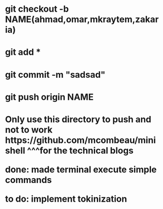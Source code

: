 <h1>git checkout -b NAME(ahmad,omar,mkraytem,zakaria)
<h1>git add *
<h1>git commit -m "sadsad"
<h1>git push origin NAME
<h1>Only use this directory to push and not to work<h1\>
https://github.com/mcombeau/minishell
^^^for the technical blogs

done:
made terminal execute simple commands

to do:
implement tokinization
